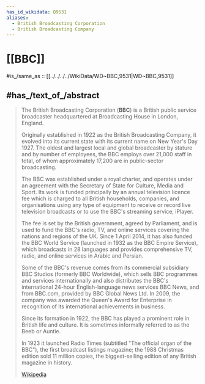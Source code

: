 ```yaml
---
has_id_wikidata: Q9531
aliases:
  - British Broadcasting Corporation
  - British Broadcasting Company
---
```

# [[BBC]] 

#is_/same_as :: [[../../../../WikiData/WD~BBC,9531|WD~BBC,9531]] 

## #has_/text_of_/abstract 

> The British Broadcasting Corporation (**BBC**) is a British public service broadcaster 
> headquartered at Broadcasting House in London, England. 
> 
> Originally established in 1922 as the British Broadcasting Company, 
> it evolved into its current state with its current name on New Year's Day 1927. 
> The oldest and largest local and global broadcaster by stature and by number of employees, 
> the BBC employs over 21,000 staff in total, of whom approximately 17,200 are in public-sector broadcasting.
>
> The BBC was established under a royal charter, 
> and operates under an agreement with the Secretary of State for Culture, Media and Sport. 
> Its work is funded principally by an annual television licence fee 
> which is charged to all British households, companies, and organisations 
> using any type of equipment to receive or record live television broadcasts 
> or to use the BBC's streaming service, iPlayer. 
> 
> The fee is set by the British government, agreed by Parliament, 
> and is used to fund the BBC's radio, TV, and online services covering the nations and regions of the UK. 
> Since 1 April 2014, it has also funded the BBC World Service (launched in 1932 as the BBC Empire Service), 
> which broadcasts in 28 languages and provides comprehensive TV, radio, 
> and online services in Arabic and Persian.
>
> Some of the BBC's revenue comes from its commercial subsidiary BBC Studios (formerly BBC Worldwide), 
> which sells BBC programmes and services internationally 
> and also distributes the BBC's international 24-hour English-language news services BBC News, 
> and from BBC.com, provided by BBC Global News Ltd. 
> In 2009, the company was awarded the Queen's Award for Enterprise 
> in recognition of its international achievements in business.
>
> Since its formation in 1922, the BBC has played a prominent role in British life and culture. 
> It is sometimes informally referred to as the Beeb or Auntie. 
> 
> In 1923 it launched Radio Times (subtitled "The official organ of the BBC"), 
> the first broadcast listings magazine; 
> the 1988 Christmas edition sold 11 million copies, the biggest-selling edition of any British magazine in history.
>
> [Wikipedia](https://en.wikipedia.org/wiki/BBC) 

